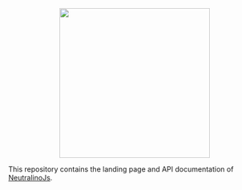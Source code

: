 <div align="center">
  <img src="https://cdn.rawgit.com/neutralinojs/neutralinojs.github.io/b667f2c2/docs/nllogo.png" style="width:300px;"/>
</div>

This repository contains the landing page and API documentation of [NeutralinoJs](https://github.com/neutralinojs/neutralino).

